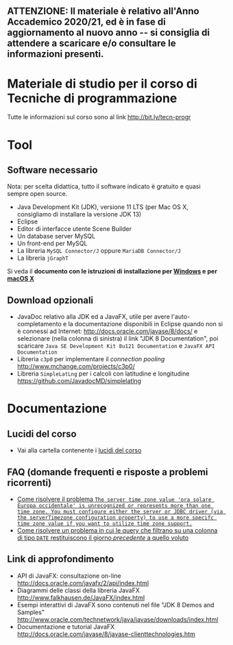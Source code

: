 ## ATTENZIONE: Il materiale è relativo all'Anno Accademico 2020/21, ed è in fase di aggiornamento al nuovo anno -- si consiglia di attendere a scaricare e/o consultare le informazioni presenti.

# Materiale di studio per il corso di Tecniche di programmazione

Tutte le informazioni sul corso sono al link <http://bit.ly/tecn-progr>

# Tool

## Software necessario

Nota: per scelta didattica, tutto il software indicato è gratuito e quasi sempre open source.

* Java Development Kit (JDK), versione 11 LTS (per Mac OS X, consigliamo di installare la versione JDK 13)
* Eclipse
* Editor di interfacce utente Scene Builder
* Un database server MySQL
* Un front-end per MySQL
* La libreria `MySQL Connector/J` oppure `MariaDB Connector/J`
* La libreria `jGraphT`

Si veda il **documento con le istruzioni di installazione per [Windows](./info/installazione_software_WIN.pdf) e per [macOS X](./info/installazione_software_MAC.pdf)**

## Download opzionali

* JavaDoc relativo alla JDK ed a JavaFX, utile per avere l'auto-completamento e la documentazione disponibili in Eclipse quando non si è connessi ad Internet: <http://docs.oracle.com/javase/8/docs/> e selezionare (nella colonna di sinistra) il link "JDK 8 Documentation", poi scaricare `Java SE Development Kit 8u121 Documentation` e `JavaFX API Documentation`
* Libreria `c3p0` per implementare il *connection pooling* <http://www.mchange.com/projects/c3p0/>
* Libreria `SimpleLatLng` per i calcoli con latitudine e longitudine <https://github.com/JavadocMD/simplelatlng>

# Documentazione

## Lucidi del corso
* Vai alla cartella contenente i [lucidi del corso](https://github.com/TdP-2021/materiale/tree/master/slides)

## FAQ (domande frequenti e risposte a problemi ricorrenti)

*  [Come risolvere il problema `The server time zone value 'ora solare Europa occidentale' is unrecognized or represents more than one time zone. You must configure either the server or JDBC driver (via the serverTimezone configuration property) to use a more specifc time zone value if you want to utilize time zone support.`](./faq/timezone.md)
* [Come risolvere un problema in cui le query che filtrano su una colonna di tipo `DATE` restituiscono il giorno *precedente* a quello voluto](./faq/conversione-date.md)

## Link di approfondimento

* API di JavaFX: consultazione on-line <http://docs.oracle.com/javafx/2/api/index.html>
* Diagrammi delle classi della libreria JavaFX <http://www.falkhausen.de/JavaFX/index.html>
* Esempi interattivi di JavaFX sono contenuti nel file "JDK 8 Demos and Samples" <http://www.oracle.com/technetwork/java/javase/downloads/index.html>
* Documentazione e tutorial JavaFX <http://docs.oracle.com/javase/8/javase-clienttechnologies.htm>
